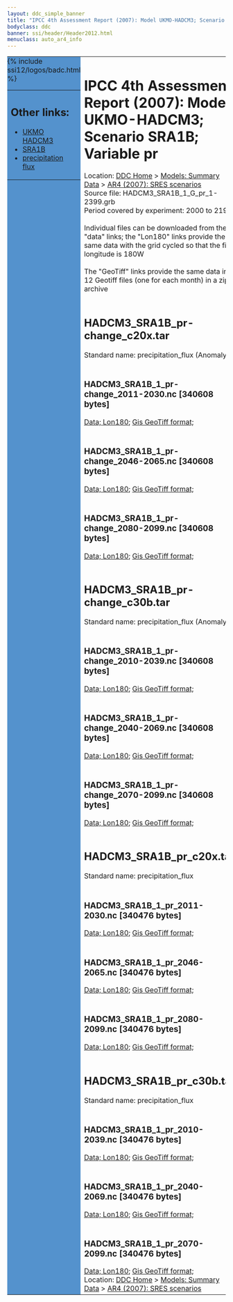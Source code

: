 ```yaml
---
layout: ddc_simple_banner
title: "IPCC 4th Assessment Report (2007): Model UKMO-HADCM3; Scenario SRA1B; Variable pr"
bodyclass: ddc
banner: ssi/header/Header2012.html
menuclass: auto_ar4_info
---
```



<table width="100%" border="0" cellspacing="0" cellpadding="0" style="border-collapse: collapse;">
<tr style="margin:0;padding:0;border:0;">
<td style="margin:0;padding:0;border:0;height:1pt;width:150pt;background:#5492CD;" valign="top" >

<div id="lh-col2" class="auto_ar4_info">
<table class="menumain" bgcolor="#5492CD" cellspacing="0" width="100%" border="0">
<tr><td>
<h2> Other links:</h2>
<ul>
<li><a href="/auto/ar4/model-UKMO-HADCM3.html">UKMO<br/>HADCM3</a></li>
<li><a href="/auto/ar4/scenario-SRA1B.html">SRA1B</a></li>
<li><a href="/auto/ar4/var-precipitation_flux.html">precipitation flux</a></li>
</ul>
</td></tr>
{% include ssi12/logos/badc.html %}
</table>
</div>
</td>
<td><h1>IPCC 4th Assessment Report (2007): Model UKMO-HADCM3; Scenario SRA1B; Variable pr</h1>

<!-- Breadcrumb1 -->
<div id="breadcrumb1" align="left">
Location: <a href="/index.html">DDC Home</a> > <a href="/sim/gcm_clim/">Models: Summary Data</a>
> <a href="/sim/gcm_clim/SRES_AR4/index.html">AR4 (2007): SRES scenarios</a>
</div>
<!-- End of Breadcrumb1 -->Source file: HADCM3_SRA1B_1_G_pr_1-2399.grb
<br/>
Period covered by experiment: 2000 to 2199<br/>
<br/>Individual files can be downloaded from the "data" links; the "Lon180" links provide the same data
         with the grid cycled so that the first longitude is 180W<br/>
<br/>The "GeoTiff" links provide the same data in 12 Geotiff files (one for each month)
          in a zip archive<br/>
<br/><h2>HADCM3_SRA1B_pr-change_c20x.tar</h2>
Standard name: precipitation_flux (Anomaly)<br>
<br/><h3>HADCM3_SRA1B_1_pr-change_2011-2030.nc [340608 bytes]</h3>
<a href="http://apps.ipcc-data.org/cgi-bin/downl/ar4_nc/pr/HADCM3_SRA1B_1_pr-change_2011-2030.nc">Data; </a><a href="http://apps.ipcc-data.org/cgi-bin/downl/ar4_nc/pr/HADCM3_SRA1B_1_pr-change_2011-2030.cyto180.nc"> Lon180</a>; <a href="/cgi-bin/downl/ar4_tif/pr/HADCM3_SRA1B_1_pr-change_2011-2030.zip">Gis GeoTiff format; </a><br/>
<br/><h3>HADCM3_SRA1B_1_pr-change_2046-2065.nc [340608 bytes]</h3>
<a href="http://apps.ipcc-data.org/cgi-bin/downl/ar4_nc/pr/HADCM3_SRA1B_1_pr-change_2046-2065.nc">Data; </a><a href="http://apps.ipcc-data.org/cgi-bin/downl/ar4_nc/pr/HADCM3_SRA1B_1_pr-change_2046-2065.cyto180.nc"> Lon180</a>; <a href="/cgi-bin/downl/ar4_tif/pr/HADCM3_SRA1B_1_pr-change_2046-2065.zip">Gis GeoTiff format; </a><br/>
<br/><h3>HADCM3_SRA1B_1_pr-change_2080-2099.nc [340608 bytes]</h3>
<a href="http://apps.ipcc-data.org/cgi-bin/downl/ar4_nc/pr/HADCM3_SRA1B_1_pr-change_2080-2099.nc">Data; </a><a href="http://apps.ipcc-data.org/cgi-bin/downl/ar4_nc/pr/HADCM3_SRA1B_1_pr-change_2080-2099.cyto180.nc"> Lon180</a>; <a href="/cgi-bin/downl/ar4_tif/pr/HADCM3_SRA1B_1_pr-change_2080-2099.zip">Gis GeoTiff format; </a><br/>
<br/><h2>HADCM3_SRA1B_pr-change_c30b.tar</h2>
Standard name: precipitation_flux (Anomaly)<br>
<br/><h3>HADCM3_SRA1B_1_pr-change_2010-2039.nc [340608 bytes]</h3>
<a href="http://apps.ipcc-data.org/cgi-bin/downl/ar4_nc/pr/HADCM3_SRA1B_1_pr-change_2010-2039.nc">Data; </a><a href="http://apps.ipcc-data.org/cgi-bin/downl/ar4_nc/pr/HADCM3_SRA1B_1_pr-change_2010-2039.cyto180.nc"> Lon180</a>; <a href="/cgi-bin/downl/ar4_tif/pr/HADCM3_SRA1B_1_pr-change_2010-2039.zip">Gis GeoTiff format; </a><br/>
<br/><h3>HADCM3_SRA1B_1_pr-change_2040-2069.nc [340608 bytes]</h3>
<a href="http://apps.ipcc-data.org/cgi-bin/downl/ar4_nc/pr/HADCM3_SRA1B_1_pr-change_2040-2069.nc">Data; </a><a href="http://apps.ipcc-data.org/cgi-bin/downl/ar4_nc/pr/HADCM3_SRA1B_1_pr-change_2040-2069.cyto180.nc"> Lon180</a>; <a href="/cgi-bin/downl/ar4_tif/pr/HADCM3_SRA1B_1_pr-change_2040-2069.zip">Gis GeoTiff format; </a><br/>
<br/><h3>HADCM3_SRA1B_1_pr-change_2070-2099.nc [340608 bytes]</h3>
<a href="http://apps.ipcc-data.org/cgi-bin/downl/ar4_nc/pr/HADCM3_SRA1B_1_pr-change_2070-2099.nc">Data; </a><a href="http://apps.ipcc-data.org/cgi-bin/downl/ar4_nc/pr/HADCM3_SRA1B_1_pr-change_2070-2099.cyto180.nc"> Lon180</a>; <a href="/cgi-bin/downl/ar4_tif/pr/HADCM3_SRA1B_1_pr-change_2070-2099.zip">Gis GeoTiff format; </a><br/>
<br/><h2>HADCM3_SRA1B_pr_c20x.tar</h2>
Standard name: precipitation_flux<br>
<br/><h3>HADCM3_SRA1B_1_pr_2011-2030.nc [340476 bytes]</h3>
<a href="http://apps.ipcc-data.org/cgi-bin/downl/ar4_nc/pr/HADCM3_SRA1B_1_pr_2011-2030.nc">Data; </a><a href="http://apps.ipcc-data.org/cgi-bin/downl/ar4_nc/pr/HADCM3_SRA1B_1_pr_2011-2030.cyto180.nc"> Lon180</a>; <a href="/cgi-bin/downl/ar4_tif/pr/HADCM3_SRA1B_1_pr_2011-2030.zip">Gis GeoTiff format; </a><br/>
<br/><h3>HADCM3_SRA1B_1_pr_2046-2065.nc [340476 bytes]</h3>
<a href="http://apps.ipcc-data.org/cgi-bin/downl/ar4_nc/pr/HADCM3_SRA1B_1_pr_2046-2065.nc">Data; </a><a href="http://apps.ipcc-data.org/cgi-bin/downl/ar4_nc/pr/HADCM3_SRA1B_1_pr_2046-2065.cyto180.nc"> Lon180</a>; <a href="/cgi-bin/downl/ar4_tif/pr/HADCM3_SRA1B_1_pr_2046-2065.zip">Gis GeoTiff format; </a><br/>
<br/><h3>HADCM3_SRA1B_1_pr_2080-2099.nc [340476 bytes]</h3>
<a href="http://apps.ipcc-data.org/cgi-bin/downl/ar4_nc/pr/HADCM3_SRA1B_1_pr_2080-2099.nc">Data; </a><a href="http://apps.ipcc-data.org/cgi-bin/downl/ar4_nc/pr/HADCM3_SRA1B_1_pr_2080-2099.cyto180.nc"> Lon180</a>; <a href="/cgi-bin/downl/ar4_tif/pr/HADCM3_SRA1B_1_pr_2080-2099.zip">Gis GeoTiff format; </a><br/>
<br/><h2>HADCM3_SRA1B_pr_c30b.tar</h2>
Standard name: precipitation_flux<br>
<br/><h3>HADCM3_SRA1B_1_pr_2010-2039.nc [340476 bytes]</h3>
<a href="http://apps.ipcc-data.org/cgi-bin/downl/ar4_nc/pr/HADCM3_SRA1B_1_pr_2010-2039.nc">Data; </a><a href="http://apps.ipcc-data.org/cgi-bin/downl/ar4_nc/pr/HADCM3_SRA1B_1_pr_2010-2039.cyto180.nc"> Lon180</a>; <a href="/cgi-bin/downl/ar4_tif/pr/HADCM3_SRA1B_1_pr_2010-2039.zip">Gis GeoTiff format; </a><br/>
<br/><h3>HADCM3_SRA1B_1_pr_2040-2069.nc [340476 bytes]</h3>
<a href="http://apps.ipcc-data.org/cgi-bin/downl/ar4_nc/pr/HADCM3_SRA1B_1_pr_2040-2069.nc">Data; </a><a href="http://apps.ipcc-data.org/cgi-bin/downl/ar4_nc/pr/HADCM3_SRA1B_1_pr_2040-2069.cyto180.nc"> Lon180</a>; <a href="/cgi-bin/downl/ar4_tif/pr/HADCM3_SRA1B_1_pr_2040-2069.zip">Gis GeoTiff format; </a><br/>
<br/><h3>HADCM3_SRA1B_1_pr_2070-2099.nc [340476 bytes]</h3>
<a href="http://apps.ipcc-data.org/cgi-bin/downl/ar4_nc/pr/HADCM3_SRA1B_1_pr_2070-2099.nc">Data; </a><a href="http://apps.ipcc-data.org/cgi-bin/downl/ar4_nc/pr/HADCM3_SRA1B_1_pr_2070-2099.cyto180.nc"> Lon180</a>; <a href="/cgi-bin/downl/ar4_tif/pr/HADCM3_SRA1B_1_pr_2070-2099.zip">Gis GeoTiff format; </a><br/>
<!-- Breadcrumb2 -->
<div id="breadcrumb2" align="left">
Location: <a href="/index.html">DDC Home</a> > <a href="/sim/gcm_clim/">Models: Summary Data</a>
> <a href="/sim/gcm_clim/SRES_AR4/index.html">AR4 (2007): SRES scenarios</a>
</div>
<!-- End of Breadcrumb2 --></td></tr></table>
